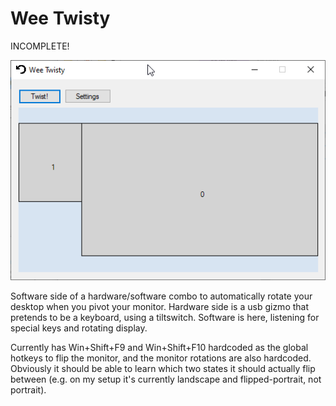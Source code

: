 # Wee Twisty #

INCOMPLETE!

![screenshot of current UI](screenshot.png)

Software side of a hardware/software combo to automatically rotate your desktop when you pivot your monitor. Hardware side is a usb gizmo that pretends to be a keyboard, using a tiltswitch. Software is here, listening for special keys and rotating display.

Currently has Win+Shift+F9 and Win+Shift+F10 hardcoded as the global hotkeys to flip the monitor, 
and the monitor rotations are also hardcoded. Obviously it should be able to learn which two
states it should actually flip between (e.g. on my setup it's currently landscape and flipped-portrait, not portrait).
